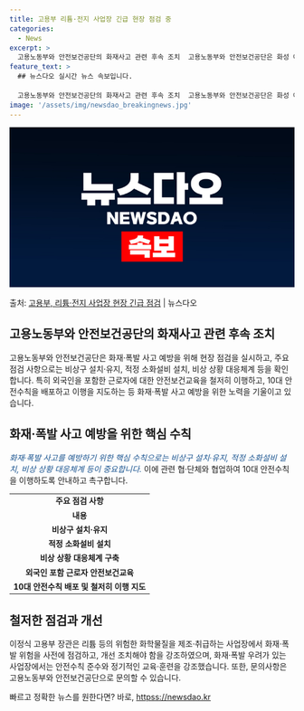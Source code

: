 ```yaml
---
title: 고용부 리튬·전지 사업장 긴급 현장 점검 중
categories:
  - News
excerpt: >
  고용노동부와 안전보건공단의 화재사고 관련 후속 조치  고용노동부와 안전보건공단은 화성 아리셀 공장의 화재 사…
feature_text: >
  ## 뉴스다오 실시간 뉴스 속보입니다.

  고용노동부와 안전보건공단의 화재사고 관련 후속 조치  고용노동부와 안전보건공단은 화성 아리셀 공장의 화재 사…
image: '/assets/img/newsdao_breakingnews.jpg'
---
```


![뉴스다오 속보](/assets/img/newsdao_breakingnews.jpg)

<p>출처: <a href="httpss://newsdao.kr/4732" rel="dofollow">고용부, 리튬·전지 사업장 현장 긴급 점검</a> | 뉴스다오</p>

<h2 data-ke-size="size26">고용노동부와 안전보건공단의 화재사고 관련 후속 조치</h2>
고용노동부와 안전보건공단은 화재·폭발 사고 예방을 위해 현장 점검을 실시하고, 주요 점검 사항으로는 비상구 설치·유지, 적정 소화설비 설치, 비상 상황 대응체계 등을 확인합니다. 특히 외국인을 포함한 근로자에 대한 안전보건교육을 철저히 이행하고, 10대 안전수칙을 배포하고 이행을 지도하는 등 화재·폭발 사고 예방을 위한 노력을 기울이고 있습니다.

<h2 data-ke-size="size26">화재·폭발 사고 예방을 위한 핵심 수칙</h2>
<i><span style="color: #1a5490;">화재·폭발 사고를 예방하기 위한 핵심 수칙으로는 비상구 설치·유지, 적정 소화설비 설치, 비상 상황 대응체계 등이 중요합니다.</span></i> 이에 관련 협·단체와 협업하여 10대 안전수칙을 이행하도록 안내하고 촉구합니다.

<table>
  <tr>
    <td style="text-align: center; height: 17px;"><b>주요 점검 사항</b></td>
  </tr>
  <tr>
    <td style="text-align: center; height: 17px;"><b>내용</b></td>
  </tr>
  <tr>
    <td style="text-align: center; height: 17px;"><b>비상구 설치·유지</b></td>
  </tr>
  <tr>
    <td style="text-align: center; height: 17px;"><b>적정 소화설비 설치</b></td>
  </tr>
  <tr>
    <td style="text-align: center; height: 17px;"><b>비상 상황 대응체계 구축</b></td>
  </tr>
  <tr>
    <td style="text-align: center; height: 17px;"><b>외국인 포함 근로자 안전보건교육</b></td>
  </tr>
  <tr>
    <td style="text-align: center; height: 17px;"><b>10대 안전수칙 배포 및 철저히 이행 지도</b></td>
  </tr>
</table>

<h2 data-ke-size="size26">철저한 점검과 개선</h2>
이정식 고용부 장관은 리튬 등의 위험한 화학물질을 제조·취급하는 사업장에서 화재·폭발 위험을 사전에 점검하고, 개선 조치해야 함을 강조하였으며, 화재·폭발 우려가 있는 사업장에서는 안전수칙 준수와 정기적인 교육·훈련을 강조했습니다. 또한, 문의사항은 고용노동부와 안전보건공단으로 문의할 수 있습니다. 

빠르고 정확한 뉴스를 원한다면? 바로, <a href="httpss://newsdao.kr" rel="dofollow">httpss://newsdao.kr</a>


